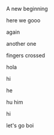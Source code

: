 A new beginning

here we gooo

again

another one

fingers crossed

hola


hi

he

hu
him

hi

let's go boi